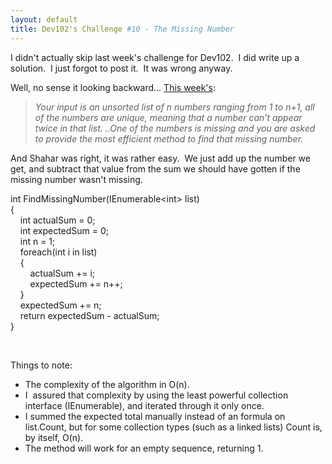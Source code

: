 ```yaml
---
layout: default
title: Dev102's Challenge #10 - The Missing Number
---
```


  <p>I didn't actually skip last week's challenge for Dev102.  I did write up a solution.  I just forgot to post it.  It was wrong anyway.</p>  <p>Well, no sense it looking backward... <a href="http://www.dev102.com/net/a-programming-job-interview-challenge-10-the-missing-number/">This week's</a>:</p>  <blockquote>   <p><em>Your input is an unsorted list of n numbers ranging from 1 to n+1, all of the numbers are unique, meaning that a number can’t appear twice in that list. ..One of the numbers is missing and you are asked to provide the most efficient method to find that missing number.</em></p> </blockquote>  <p>And Shahar was right, it was rather easy.  We just add up the number we get, and subtract that value from the sum we should have gotten if the missing number wasn't missing.</p>  <p>int FindMissingNumber(IEnumerable&lt;int&gt; list)    <br />{     <br />    int actualSum = 0;     <br />    int expectedSum = 0;     <br />    int n = 1;     <br />    foreach(int i in list)     <br />    {     <br />        actualSum += i;     <br />        expectedSum += n++;     <br />    }     <br />    expectedSum += n;     <br />    return expectedSum - actualSum;     <br />} </p>  <p> </p>  <p>Things to note:</p>  <ul>   <li>The complexity of the algorithm in O(n).   </li>    <li>I  assured that complexity by using the least powerful collection interface (IEnumerable), and iterated through it only once. </li>    <li>I summed the expected total manually instead of an formula on list.Count, but for some collection types (such as a linked lists) Count is, by itself, O(n). </li>    <li>The method will work for an empty sequence, returning 1. </li> </ul>